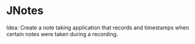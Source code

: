 # JNotes
Idea: Create a note taking application that records and timestamps when certain notes were taken during a recording.

